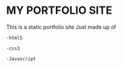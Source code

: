 # MY PORTFOLIO SITE

This is a static portfolio site Just made up of 

    -html5

    -css3

    -Javascript